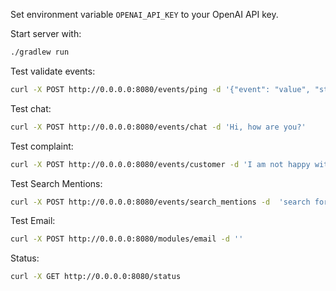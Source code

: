 


Set environment variable `OPENAI_API_KEY` to your OpenAI API key.

Start server with:
```bash
./gradlew run
```

Test validate events:
 ```bash
curl -X POST http://0.0.0.0:8080/events/ping -d '{"event": "value", "status": up}' 
```

Test chat:
 ```bash
curl -X POST http://0.0.0.0:8080/events/chat -d 'Hi, how are you?'
```

Test complaint:
 ```bash
curl -X POST http://0.0.0.0:8080/events/customer -d 'I am not happy with the service. I am being charged double.'
```

Test Search Mentions:
 ```bash
curl -X POST http://0.0.0.0:8080/events/search_mentions -d  'search for OurProduct mentions across all platforms'
```

Test Email:
 ```bash
curl -X POST http://0.0.0.0:8080/modules/email -d ''
```

Status:
 ```bash
curl -X GET http://0.0.0.0:8080/status 
```